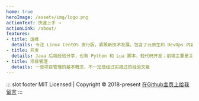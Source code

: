 ```yaml
---
home: true
heroImage: /assets/img/logo.png
actionText: 快速上手 →
actionLink: /about/
features:
- title: 运维
  details: 专注 Linux CentOS 发行版，紧跟新技术发展，包含了云原生和 DevOps 内容
- title: 开发
  details: Java 后端经验分享，也有 Python 和 Lua 脚本，轻代码开发；前端主要是关于 Vue 全家桶
- title: 项目管理
  details: 一些项目管理的基本概念，不一定是经过实践过的经验文章
---
```



::: slot footer
MIT Licensed | Copyright © 2018-present   [在Github主页上给我留言](https://yageabu.github.io/runningboy/)
:::